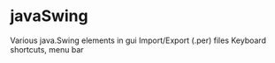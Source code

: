 # javaSwing

Various java.Swing elements in gui
Import/Export (.per) files
Keyboard shortcuts, menu bar
